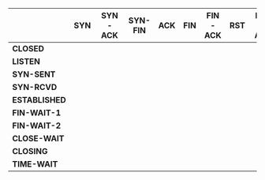 
|                 |  SYN     | SYN-ACK  | SYN-FIN  | ACK      | FIN      | FIN-ACK  | RST      | RST-ACK  |
|:----------------|:--------:|:--------:|:--------:|:--------:|:--------:|:--------:|:--------:|:--------:|
|**CLOSED**       |          |          |          |          |          |          |          |          |
|**LISTEN**       |          |          |          |          |          |          |          |          |
|**SYN-SENT**     |          |          |          |          |          |          |          |          |
|**SYN-RCVD**     |          |          |          |          |          |          |          |          |
|**ESTABLISHED**  |          |          |          |          |          |          |          |          |
|**FIN-WAIT-1**   |          |          |          |          |          |          |          |          |
|**FIN-WAIT-2**   |          |          |          |          |          |          |          |          |
|**CLOSE-WAIT**   |          |          |          |          |          |          |          |          |
|**CLOSING**      |          |          |          |          |          |          |          |          |
|**TIME-WAIT**    |          |          |          |          |          |          |          |          |
